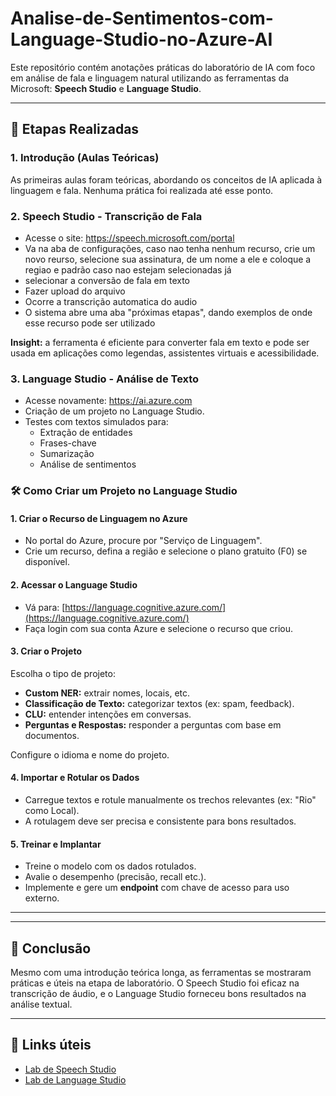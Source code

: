 # Analise-de-Sentimentos-com-Language-Studio-no-Azure-AI
Este repositório contém anotações práticas do laboratório de IA com foco em análise de fala e linguagem natural utilizando as ferramentas da Microsoft: **Speech Studio** e **Language Studio**.

---

## 🔹 Etapas Realizadas

### 1. Introdução (Aulas Teóricas)
As primeiras aulas foram teóricas, abordando os conceitos de IA aplicada à linguagem e fala. Nenhuma prática foi realizada até esse ponto.

### 2. Speech Studio - Transcrição de Fala

- Acesse o site: https://speech.microsoft.com/portal
- Va na aba de configurações, caso nao tenha nenhum recurso, crie um novo reurso, selecione sua assinatura, de um nome a ele e coloque a regiao e padrão caso nao estejam selecionadas já
- selecionar a conversão de fala em texto
- Fazer upload do arquivo
- Ocorre a transcrição automatica do audio
- O sistema abre uma aba "próximas etapas", dando exemplos de onde esse recurso pode ser utilizado

**Insight:** a ferramenta é eficiente para converter fala em texto e pode ser usada em aplicações como legendas, assistentes virtuais e acessibilidade.

### 3. Language Studio - Análise de Texto

- Acesse novamente: https://ai.azure.com
- Criação de um projeto no Language Studio.
- Testes com textos simulados para:
  - Extração de entidades
  - Frases-chave
  - Sumarização
  - Análise de sentimentos

### 🛠️ Como Criar um Projeto no Language Studio

#### 1. Criar o Recurso de Linguagem no Azure

- No portal do Azure, procure por "Serviço de Linguagem".
- Crie um recurso, defina a região e selecione o plano gratuito (F0) se disponível.

#### 2. Acessar o Language Studio

- Vá para: [https://language.cognitive.azure.com/](https://language.cognitive.azure.com/)
- Faça login com sua conta Azure e selecione o recurso que criou.

#### 3. Criar o Projeto

Escolha o tipo de projeto:
- **Custom NER:** extrair nomes, locais, etc.
- **Classificação de Texto:** categorizar textos (ex: spam, feedback).
- **CLU:** entender intenções em conversas.
- **Perguntas e Respostas:** responder a perguntas com base em documentos.

Configure o idioma e nome do projeto.

#### 4. Importar e Rotular os Dados

- Carregue textos e rotule manualmente os trechos relevantes (ex: "Rio" como Local).
- A rotulagem deve ser precisa e consistente para bons resultados.

#### 5. Treinar e Implantar

- Treine o modelo com os dados rotulados.
- Avalie o desempenho (precisão, recall etc.).
- Implemente e gere um **endpoint** com chave de acesso para uso externo.

---

---

## 📘 Conclusão

Mesmo com uma introdução teórica longa, as ferramentas se mostraram práticas e úteis na etapa de laboratório. O Speech Studio foi eficaz na transcrição de áudio, e o Language Studio forneceu bons resultados na análise textual.

---

## 🔗 Links úteis

- [Lab de Speech Studio](https://microsoftlearning.github.io/mslearn-ai-fundamentals/Instructions/Labs/09-speech.html)  
- [Lab de Language Studio](https://microsoftlearning.github.io/mslearn-ai-fundamentals/Instructions/Labs/06-text-analysis.html)
